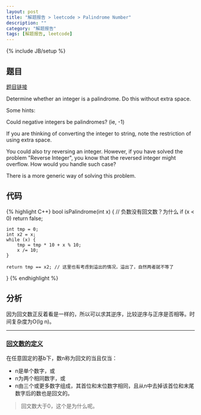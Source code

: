 ```yaml
---
layout: post
title: "解题报告 > leetcode > Palindrome Number"
description: ""
category: "解题报告"
tags: [解题报告, leetcode]
---
```

{% include JB/setup %}

## 题目

[题目链接](https://oj.leetcode.com/problems/palindrome-number/)

Determine whether an integer is a palindrome. Do this without extra space.

Some hints:

Could negative integers be palindromes? (ie, -1)

If you are thinking of converting the integer to string, note the restriction of using extra space.

You could also try reversing an integer. However, if you have solved the problem "Reverse Integer", you know that the reversed integer might overflow. How would you handle such case?

There is a more generic way of solving this problem.

<!--more-->

## 代码

{% highlight C++}
bool isPalindrome(int x)
{
	// 负数没有回文数？为什么
	if (x < 0) return false;

	int tmp = 0;
	int x2 = x;
	while (x) {
		tmp = tmp * 10 + x % 10;
		x /= 10;
	}

	return tmp == x2; // 这里也有考虑到溢出的情况，溢出了，自然两者就不等了
}
{% endhighlight %}

## 分析

因为回文数正反着看是一样的，所以可以求其逆序，比较逆序与正序是否相等。时间复杂度为O(lg n)。

---

### [回文数的定义](http://zh.wikipedia.org/wiki/%E5%9B%9E%E6%96%87%E6%95%B0)

在任意固定的基b下，数n称为回文的当且仅当：

* n是单个数字，或
* n为两个相同数字，或
* n由三个或更多数字组成，其首位和末位数字相同，且从n中去掉该首位和末尾数字后的数也是回文的。

> 回文数大于0，这个是为什么呢。
